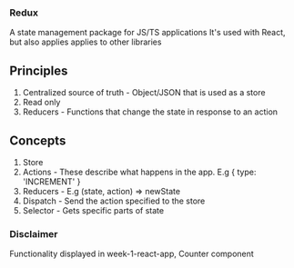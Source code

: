 ### Redux
A state management package for JS/TS applications
It's used with React, but also applies applies to other libraries

## Principles
1. Centralized source of truth - Object/JSON that is used as a store
2. Read only
3. Reducers - Functions that change the state in response to an action

## Concepts
1. Store
2. Actions - These describe what happens in the app.  E.g { type: 'INCREMENT' }
3. Reducers - E.g (state, action) => newState
4. Dispatch - Send the action specified to the store
5. Selector - Gets specific parts of state

### Disclaimer
Functionality displayed in week-1-react-app, Counter component